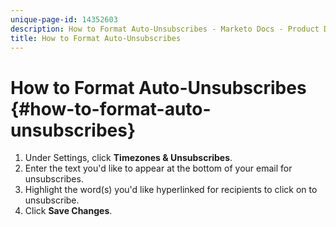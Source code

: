 ```yaml
---
unique-page-id: 14352603
description: How to Format Auto-Unsubscribes - Marketo Docs - Product Documentation
title: How to Format Auto-Unsubscribes
---
```


# How to Format Auto-Unsubscribes {#how-to-format-auto-unsubscribes}

1. Under Settings, click **Timezones & Unsubscribes**.
1. Enter the text you'd like to appear at the bottom of your email for unsubscribes.
1. Highlight the word(s) you'd like hyperlinked for recipients to click on to unsubscribe.
1. Click **Save Changes**.

